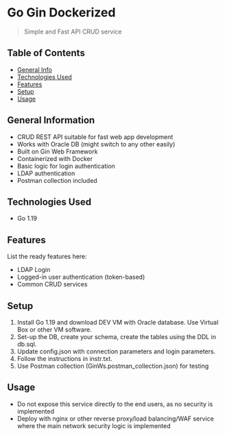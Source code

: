 # Go Gin Dockerized
> Simple and Fast API CRUD service 

## Table of Contents
* [General Info](#general-information)
* [Technologies Used](#technologies-used)
* [Features](#features)
* [Setup](#setup)
* [Usage](#usage)

## General Information
- CRUD REST API suitable for fast web app development
- Works with Oracle DB (might switch to any other easily)
- Built on Gin Web Framework
- Containerized with Docker
- Basic logic for login authentication
- LDAP authentication
- Postman collection included

## Technologies Used
- Go 1.19

## Features
List the ready features here:
- LDAP Login
- Logged-in user authentication (token-based)
- Common CRUD services

## Setup
1. Install Go 1.19 and download DEV VM with Oracle database. Use Virtual Box or other VM software.
2. Set-up the DB, create your schema, create the tables using the DDL in db.sql.
3. Update config.json with connection parameters and login parameters.
4. Follow the instructions in instr.txt.
5. Use Postman collection (GinWs.postman_collection.json) for testing

## Usage
- Do not expose this service directly to the end users, as no security is implemented
- Deploy with nginx or other reverse proxy/load balancing/WAF service where the main network security logic is implemented
